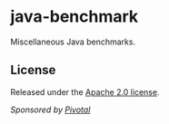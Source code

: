 # java-benchmark

Miscellaneous Java benchmarks.

## License ##

Released under the [Apache 2.0 license](http://www.apache.org/licenses/LICENSE-2.0.html).

_Sponsored by [Pivotal](http://pivotal.io)_